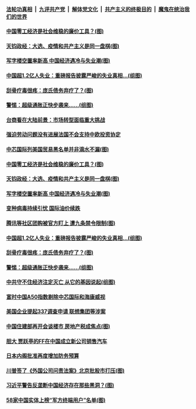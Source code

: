 ####  [法轮功真相](../../../../basic/blob/master/README.md?t=12241702) &nbsp;|&nbsp; [九评共产党](../../../../9ping.md/blob/master/README.md?t=12241702) &nbsp;|&nbsp; [解体党文化](../../../../jtdwh.md/blob/master/README.md?t=12241702)  &nbsp;|&nbsp; [共产主义的终极目的](../../../../gczydzjmd.md/blob/master/README.md?t=12241702) &nbsp;|&nbsp; [魔鬼在统治我们的世界](../../../../mgztzwmdsj.md/blob/master/README.md?t=12241702) 

#### [中国零工经济是社会维稳的廉价工具？(图)](../pages/p5/956854.md?t=12241702) 

#### [天钧政经：大选、疫情和共产主义是同一盘棋(图)](../pages/p5/956830.md?t=12241702) 

#### [写字楼空置率新高 中国经济遇冷与失业潮(图)](../pages/p5/956805.md?t=12241702) 

#### [中国超1.2亿人失业：重磅报告披露严峻的失业真相…(组图)](../pages/p5/956759.md?t=12241702) 

#### [刮骨疗毒很疼：庞氏债务弃疗了？(图)](../pages/p5/956734.md?t=12241702) 

#### [警惕：超级通胀正快步袭来……(组图)](../pages/p5/956735.md?t=12241702) 

#### [台商看在大陆前景：市场转型面临重大挑战](../pages/p5/956874.md?t=12241702) 

#### [强迫劳动问题没有进展法国不会支持中欧投资协定](../pages/p5/956866.md?t=12241702) 

#### [中芯国际列美国贸易黑名单并非滴水不漏(图)](../pages/p5/956858.md?t=12241702) 

#### [中国零工经济是社会维稳的廉价工具？(图)](../pages/p5/956854.md?t=12241702) 

#### [天钧政经：大选、疫情和共产主义是同一盘棋(图)](../pages/p5/956830.md?t=12241702) 

#### [写字楼空置率新高 中国经济遇冷与失业潮(图)](../pages/p5/956805.md?t=12241702) 

#### [变种病毒持续引忧 国际油价续跌](../pages/p5/956790.md?t=12241702) 

#### [腾讯等社区团购被官方盯上 遭九条禁令限制(图)](../pages/p5/956788.md?t=12241702) 

#### [中国超1.2亿人失业：重磅报告披露严峻的失业真相…(组图)](../pages/p5/956759.md?t=12241702) 

#### [刮骨疗毒很疼：庞氏债务弃疗了？(图)](../pages/p5/956734.md?t=12241702) 

#### [警惕：超级通胀正快步袭来……(组图)](../pages/p5/956735.md?t=12241702) 

#### [中共守不住经济注定灭亡 从它的基因说起(组图)](../pages/p5/956709.md?t=12241702) 

#### [富时中国A50指数剔除中芯国际和海康威视](../pages/p5/956689.md?t=12241702) 

#### [美国企业提起337调查申请 联想集团等涉案](../pages/p5/956688.md?t=12241702) 

#### [中国住建部再开会谈楼市 房地产税成焦点(图)](../pages/p5/956686.md?t=12241702) 

#### [胆大 贾跃亭的FF在中国成立新公司销售汽车](../pages/p5/956679.md?t=12241702) 

#### [日本内阁批准再度增加防务预算](../pages/p5/956677.md?t=12241702) 

#### [川普签了《外国公司问责法案》北京批股市打压(图)](../pages/p5/956622.md?t=12241702) 

#### [习近平警告反垄断中国经济存在那些黑洞？(图)](../pages/p5/956614.md?t=12241702) 

#### [58家中国实体上榜“军方终端用户”名单(图)](../pages/p5/956611.md?t=12241702) 

